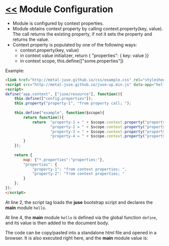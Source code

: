 # [<<](..) Module Configuration

* Module is configured by context properties.
* Module obtains context property by calling context.property(key, value). The call returns the existing property, if not it sets the property and returns the value.
* Context property is populated by one of the following ways:
    * context.property(key, value)
    * in context value initializer, return { "properties": { key: value }}
    * in context scope, this.define(["some.properties"])

Example:

```html
<link href="http://metal-juse.github.io/css/example.css" rel="stylesheet"/>
<script src="http://metal-juse.github.io/juse-up.min.js" data-app="hello@app"></script>
<script>
define("app.context", ["juse/resource"], function(){
	this.define(["config.properties"]);
	this.property("property-1", "from property call; ");
	
	this.define("example", function($scope){
		return function(){
			return	"property-1 = " + $scope.context.property("property-1", "from default value; ") +
					"property-2 = " + $scope.context.property("property-2", "from default value; ") +
					"property-3 = " + $scope.context.property("property-3", "from default value; ") +
					"property-4 = " + $scope.context.property("property-4", "from default value; ");
		}
	});
	
	return {
		map: {"*.properties":"properties:"},
		"properties": {
			"property-1": "from context properties; ",
			"property-2": "from context properties; "
		}
	};
});
</script>
```

At line 2, the script tag loads the **juse** bootstrap script and declares the **main** module `hello`.

At line 4, the **main** module `hello` is defined via the global function `define`, and its value is then added to the document body.

The code can be copy/pasted into a standalone html file and opened in a browser.
It is also executed right here, and the **main** module value is:

<section>
<link href="http://metal-juse.github.io/css/example.css" rel="stylesheet"/>
<script src="http://metal-juse.github.io/juse-up.min.js" data-app="hello@app"></script>
<script>
define("app.context", ["juse/resource"], function(){
	this.define(["config.properties"]);
	this.property("property-1", "from property call; ");
	
	this.define("example", function($scope){
		return function(){
			return	"property-1 = " + $scope.context.property("property-1", "from default value; ") +
					"property-2 = " + $scope.context.property("property-2", "from default value; ") +
					"property-3 = " + $scope.context.property("property-3", "from default value; ") +
					"property-4 = " + $scope.context.property("property-4", "from default value; ");
		}
	});
	
	return {
		map: {"*.properties":"properties:"},
		"properties": {
			"property-1": "from context properties; ",
			"property-2": "from context properties; "
		}
	};
});
</script>
</section>
